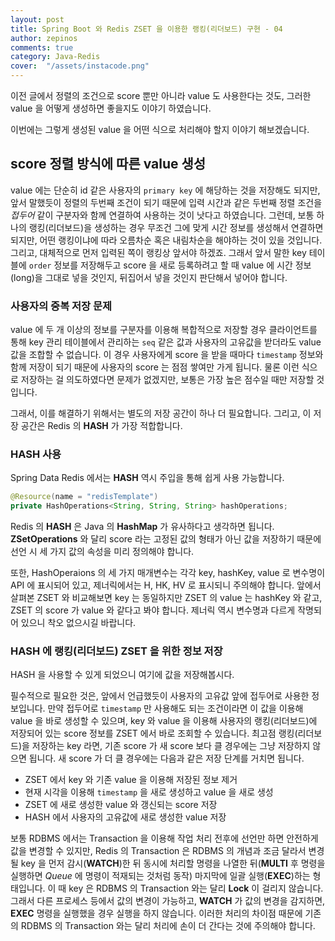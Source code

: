 ```yaml
---
layout: post
title: Spring Boot 와 Redis ZSET 을 이용한 랭킹(리더보드) 구현 - 04
author: zepinos
comments: true
category: Java-Redis
cover:  "/assets/instacode.png"
---
```


이전 글에서 정렬의 조건으로 score 뿐만 아니라 value 도 사용한다는 것도, 그러한 value 을 어떻게 생성하면 좋을지도 이야기 하였습니다.

이번에는 그렇게 생성된 value 을 어떤 식으로 처리해야 할지 이야기 해보겠습니다.

## score 정렬 방식에 따른 value 생성

value 에는 단순히 id 같은 사용자의 `primary key` 에 해당하는 것을 저장해도 되지만, 앞서 말했듯이 정렬의 두번째 조건이 되기 때문에 입력 시간과 같은 두번째 정렬 조건을 *접두어* 같이 구분자와 함께 연결하여 사용하는 것이 낫다고 하였습니다.
그런데, 보통 하나의 랭킹(리더보드)을 생성하는 경우 무조건 그에 맞게 시간 정보를 생성해서 연결하면 되지만, 어떤 랭킹이냐에 따라 오름차순 혹은 내림차순을 해야하는 것이 있을 것입니다. 그리고, 대체적으로 먼저 입력된 쪽이 랭킹상 앞서야 하겠죠. 그래서 앞서 말한 key 테이블에 `order` 정보를 저장해두고 score 을 새로 등록하려고 할 때 value 에 시간 정보(long)을 그대로 넣을 것인지, 뒤집어서 넣을 것인지 판단해서 넣어야 합니다.

### 사용자의 중복 저장 문제

value 에 두 개 이상의 정보를 구분자를 이용해 복합적으로 저장할 경우 클라이언트를 통해 key 관리 테이블에서 관리하는 `seq` 같은 값과 사용자의 고유값을 받더라도 value 값을 조합할 수 없습니다.
이 경우 사용자에게 score 을 받을 때마다 `timestamp` 정보와 함께 저장이 되기 때문에 사용자의 score 는 점점 쌓여만 가게 됩니다. 물론 이런 식으로 저장하는 걸 의도하였다면 문제가 없겠지만, 보통은 가장 높은 점수일 때만 저장할 것입니다.

그래서, 이를 해결하기 위해서는 별도의 저장 공간이 하나 더 필요합니다. 그리고, 이 저장 공간은 Redis 의 **HASH** 가 가장 적합합니다.

### HASH 사용

Spring Data Redis 에서는 **HASH** 역시 주입을 통해 쉽게 사용 가능합니다.

~~~java
@Resource(name = "redisTemplate")
private HashOperations<String, String, String> hashOperations;
~~~

Redis 의 **HASH** 은 Java 의 **HashMap** 가 유사하다고 생각하면 됩니다. **ZSetOperations** 와 달리 score 라는 고정된 값의 형태가 아닌 값을 저장하기 때문에 선언 시 세 가지 값의 속성을 미리 정의해야 합니다.

또한, HashOperaions 의 세 가지 매개변수는 각각 key, hashKey, value 로 변수명이 API 에 표시되어 있고, 제너릭에서는 H, HK, HV 로 표시되니 주의해야 합니다.
앞에서 살펴본 ZSET 와 비교해보면 key 는 동일하지만 ZSET 의 value 는 hashKey 와 같고, ZSET 의 score 가 value 와 같다고 봐야 합니다.
제너릭 역시 변수명과 다르게 작명되어 있으니 착오 없으시길 바랍니다. 

### HASH 에 랭킹(리더보드) ZSET 을 위한 정보 저장

HASH 을 사용할 수 있게 되었으니 여기에 값을 저장해봅시다.

필수적으로 필요한 것은, 앞에서 언급했듯이 사용자의 고유값 앞에 접두어로 사용한 정보입니다.
만약 접두어로 `timestamp` 만 사용해도 되는 조건이라면 이 값을 이용해 value 을 바로 생성할 수 있으며, key 와 value 을 이용해 사용자의 랭킹(리더보드)에 저장되어 있는 score 정보를 ZSET 에서 바로 조회할 수 있습니다.
최고점 랭킹(리더보드)을 저장하는 key 라면, 기존 score 가 새 score 보다 클 경우에는 그냥 저장하지 않으면 됩니다. 새 score 가 더 클 경우에는 다음과 같은 저장 단계를 거치면 됩니다.

- ZSET 에서 key 와 기존 value 을 이용해 저장된 정보 제거
- 현재 시각을 이용해 `timestamp` 을 새로 생성하고 value 을 새로 생성
- ZSET 에 새로 생성한 value 와 갱신되는 score 저장
- HASH 에서 사용자의 고유값에 새로 생성한 value 저장

보통 RDBMS 에서는 Transaction 을 이용해 작업 처리 전후에 선언만 하면 안전하게 값을 변경할 수 있지만, Redis 의 Transaction 은 RDBMS 의 개념과 조금 달라서 변경될 key 을 먼저 감시(**WATCH**)한 뒤 동시에 처리할 명령을 나열한 뒤(**MULTI** 후 명령을 실행하면 *Queue* 에 명령이 적재되는 것처럼 동작) 마지막에 일괄 실행(**EXEC**)하는 형태입니다.
이 때 key 은 RDBMS 의 Transaction 와는 달리 **Lock** 이 걸리지 않습니다. 그래서 다른 프로세스 등에서 값의 변경이 가능하고, **WATCH** 가 값의 변경을 감지하면, **EXEC** 명령을 실행했을 경우 실행을 하지 않습니다.
이러한 처리의 차이점 때문에 기존의 RDBMS 의 Transaction 와는 달리 처리에 손이 더 간다는 것에 주의해야 합니다. 
